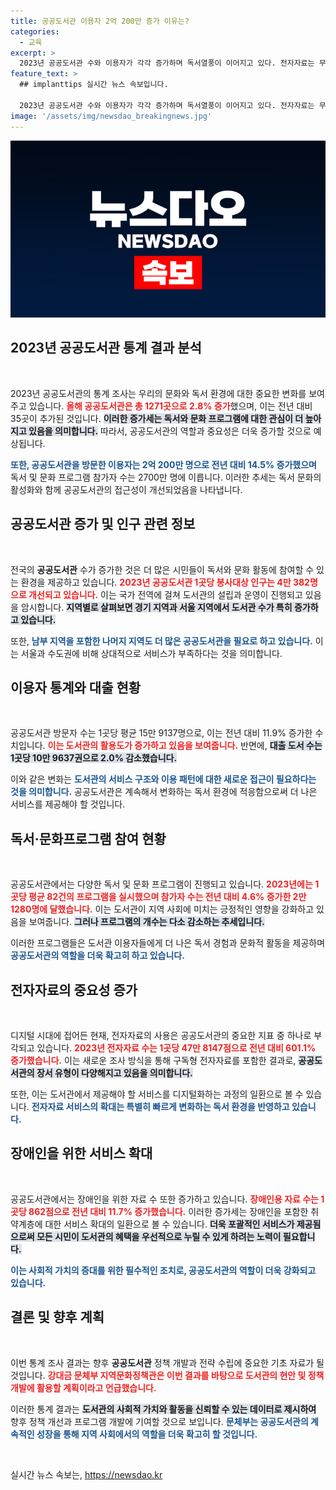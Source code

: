 ```yaml
---
title: 공공도서관 이용자 2억 200만 증가 이유는?
categories:
  - 교육
excerpt: >
  2023년 공공도서관 수와 이용자가 각각 증가하며 독서열풍이 이어지고 있다. 전자자료는 무려 601.1% 증가, 장애인용 자료도 확대! 올해 도서관의 변화를 통해 독서문화의 미래를 알아보자!
feature_text: >
  ## implanttips 실시간 뉴스 속보입니다.

  2023년 공공도서관 수와 이용자가 각각 증가하며 독서열풍이 이어지고 있다. 전자자료는 무려 601.1% 증가, 장애인용 자료도 확대! 올해 도서관의 변화를 통해 독서문화의 미래를 알아보자!
image: '/assets/img/newsdao_breakingnews.jpg'
---
```


<p><img src="/assets/img/newsdao_breakingnews.jpg" alt="implanttips 속보" /></p>

<h2 data-ke-size="size26">2023년 공공도서관 통계 결과 분석</h2>

<p data-ke-size="size16">&nbsp;</p>

<p>2023년 공공도서관의 통계 조사는 우리의 문화와 독서 환경에 대한 중요한 변화를 보여주고 있습니다. <b><span style="color: #ee2323;">올해 공공도서관은 총 1271곳으로 2.8% 증가</span></b>했으며, 이는 전년 대비 35곳이 추가된 것입니다. <b><span style="background-color: #21538527;">이러한 증가세는 독서와 문화 프로그램에 대한 관심이 더 높아지고 있음을 의미합니다.</span></b> 따라서, 공공도서관의 역할과 중요성은 더욱 증가할 것으로 예상됩니다.</p>

<p><b><span style="color: #1a5490;">또한, 공공도서관을 방문한 이용자는 2억 200만 명으로 전년 대비 14.5% 증가했으며</span></b> 독서 및 문화 프로그램 참가자 수는 2700만 명에 이릅니다. 이러한 추세는 독서 문화의 활성화와 함께 공공도서관의 접근성이 개선되었음을 나타냅니다. </p>

<h2 data-ke-size="size26">공공도서관 증가 및 인구 관련 정보</h2>

<p data-ke-size="size16">&nbsp;</p>

<p>전국의 <strong>공공도서관</strong> 수가 증가한 것은 더 많은 시민들이 독서와 문화 활동에 참여할 수 있는 환경을 제공하고 있습니다. <b><span style="color: #ee2323;">2023년 공공도서관 1곳당 봉사대상 인구는 4만 382명으로 개선되고 있습니다.</span></b> 이는 국가 전역에 걸쳐 도서관의 설립과 운영이 진행되고 있음을 암시합니다. <b><span style="background-color: #21538527;">지역별로 살펴보면 경기 지역과 서울 지역에서 도서관 수가 특히 증가하고 있습니다.</span></b></p>

<p>또한, <b><span style="color: #1a5490;">남부 지역을 포함한 나머지 지역도 더 많은 공공도서관을 필요로 하고 있습니다.</span></b> 이는 서울과 수도권에 비해 상대적으로 서비스가 부족하다는 것을 의미합니다. </p>

<h2 data-ke-size="size26">이용자 통계와 대출 현황</h2>

<p data-ke-size="size16">&nbsp;</p>

<p>공공도서관 방문자 수는 1곳당 평균 15만 9137명으로, 이는 전년 대비 11.9% 증가한 수치입니다. <b><span style="color: #ee2323;">이는 도서관의 활용도가 증가하고 있음을 보여줍니다.</span></b> 반면에, <b><span style="background-color: #21538527;">대출 도서 수는 1곳당 10만 9637권으로 2.0% 감소했습니다.</span></b> </p>

<p>이와 같은 변화는 <b><span style="color: #1a5490;">도서관의 서비스 구조와 이용 패턴에 대한 새로운 접근이 필요하다는 것을 의미합니다.</span></b> 공공도서관은 계속해서 변화하는 독서 환경에 적응함으로써 더 나은 서비스를 제공해야 할 것입니다.</p>

<h2 data-ke-size="size26">독서·문화프로그램 참여 현황</h2>

<p data-ke-size="size16">&nbsp;</p>

<p>공공도서관에서는 다양한 독서 및 문화 프로그램이 진행되고 있습니다. <b><span style="color: #ee2323;">2023년에는 1곳당 평균 82건의 프로그램을 실시했으며 참가자 수는 전년 대비 4.6% 증가한 2만 1280명에 달했습니다.</span></b> 이는 도서관이 지역 사회에 미치는 긍정적인 영향을 강화하고 있음을 보여줍니다. <b><span style="background-color: #21538527;">그러나 프로그램의 개수는 다소 감소하는 추세입니다.</span></b></p>

<p>이러한 프로그램들은 도서관 이용자들에게 더 나은 독서 경험과 문화적 활동을 제공하며 <b><span style="color: #1a5490;">공공도서관의 역할을 더욱 확고히 하고 있습니다.</span></b></p>

<h2 data-ke-size="size26">전자자료의 중요성 증가</h2>

<p data-ke-size="size16">&nbsp;</p>

<p>디지털 시대에 접어든 현재, 전자자료의 사용은 공공도서관의 중요한 지표 중 하나로 부각되고 있습니다. <b><span style="color: #ee2323;">2023년 전자자료 수는 1곳당 47만 8147점으로 전년 대비 601.1% 증가했습니다.</span></b> 이는 새로운 조사 방식을 통해 구독형 전자자료를 포함한 결과로, <b><span style="background-color: #21538527;">공공도서관의 장서 유형이 다양해지고 있음을 의미합니다.</span></b></p>

<p>또한, 이는 도서관에서 제공해야 할 서비스를 디지털화하는 과정의 일환으로 볼 수 있습니다. <b><span style="color: #1a5490;">전자자료 서비스의 확대는 특별히 빠르게 변화하는 독서 환경을 반영하고 있습니다.</span></b></p>

<h2 data-ke-size="size26">장애인을 위한 서비스 확대</h2>

<p data-ke-size="size16">&nbsp;</p>

<p>공공도서관에서는 장애인을 위한 자료 수 또한 증가하고 있습니다. <b><span style="color: #ee2323;">장애인용 자료 수는 1곳당 862점으로 전년 대비 11.7% 증가했습니다.</span></b> 이러한 증가세는 장애인을 포함한 취약계층에 대한 서비스 확대의 일환으로 볼 수 있습니다. <b><span style="background-color: #21538527;">더욱 포괄적인 서비스가 제공됨으로써 모든 시민이 도서관의 혜택을 우선적으로 누릴 수 있게 하려는 노력이 필요합니다.</span></b></p>

<p><b><span style="color: #1a5490;">이는 사회적 가치의 증대를 위한 필수적인 조치로, 공공도서관의 역할이 더욱 강화되고 있습니다.</span></b></p>

<h2 data-ke-size="size26">결론 및 향후 계획</h2>

<p data-ke-size="size16">&nbsp;</p>

<p>이번 통계 조사 결과는 향후 <strong>공공도서관</strong> 정책 개발과 전략 수립에 중요한 기초 자료가 될 것입니다. <b><span style="color: #ee2323;">강대금 문체부 지역문화정책관은 이번 결과를 바탕으로 도서관의 현안 및 정책 개발에 활용할 계획이라고 언급했습니다.</span></b> </p>

<p>이러한 통계 결과는 <b><span style="background-color: #21538527;">도서관의 사회적 가치와 활동을 신뢰할 수 있는 데이터로 제시하여</span></b> 향후 정책 개선과 프로그램 개발에 기여할 것으로 보입니다. <b><span style="color: #1a5490;">문체부는 공공도서관의 계속적인 성장을 통해 지역 사회에서의 역할을 더욱 확고히 할 것입니다.</span></b></p>

<p data-ke-size="size16">&nbsp;</p>
실시간 뉴스 속보는, <a href="https://newsdao.kr" rel="dofollow">https://newsdao.kr</a>


